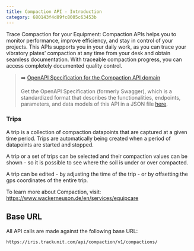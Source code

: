```yaml
---
title: Compaction API - Introduction 
category: 680143f4d89fc8005c63453b
---
```


Trace Compaction for your Equipment: Compaction APIs helps you to monitor performance, improve efficiency, and stay in control of your projects. 
This APIs supports you in your daily work, as you can trace your vibratory plates’ compaction at any time from your desk and obtain seamless documentation. 
With traceable compaction progress, you can access completely documented quality control.

> ➡️ [OpenAPI Specification for the Compaction API domain](https://developers.trackunit.com/openapi/680143f4d89fc8005c634539)
> 
> Get the OpenAPI Specification (formerly Swagger), which is a standardized format that describes the functionalities, endpoints, parameters, and data models of this API in a JSON file [here](https://developers.trackunit.com/openapi/680143f4d89fc8005c634539).


### Trips
A trip is a collection of compaction datapoints that are captured at a given time period. Trips are automatically being created when a period of datapoints are started and stopped. 

A trip or a set of trips can be selected and their compaction values can be shown - so it is possible to see where the soil is under or over compacted.

A trip can be edited - by adjusting the time of the trip - or by offsetting the gps coordinates of the entire trip. 

To learn more about Compaction, visit:
https://www.wackerneuson.de/en/services/equipcare


## Base URL

All API calls are made against the following base URL:

`https://iris.trackunit.com/api/compaction/v1/compactions/`
